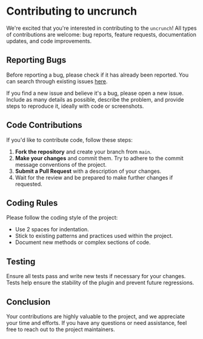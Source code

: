 # Contributing to uncrunch

We're excited that you're interested in contributing to the `uncrunch`! All types of contributions are welcome: bug reports, feature requests, documentation updates, and code improvements.

## Reporting Bugs

Before reporting a bug, please check if it has already been reported. You can search through existing issues [here](https://github.com/uncrunch-app/uncrunch.app/issues).

If you find a new issue and believe it's a bug, please open a new issue. Include as many details as possible, describe the problem, and provide steps to reproduce it, ideally with code or screenshots.

## Code Contributions

If you'd like to contribute code, follow these steps:

1. **Fork the repository** and create your branch from `main`.
2. **Make your changes** and commit them. Try to adhere to the commit message conventions of the project.
3. **Submit a Pull Request** with a description of your changes.
4. Wait for the review and be prepared to make further changes if requested.

## Coding Rules

Please follow the coding style of the project:

- Use 2 spaces for indentation.
- Stick to existing patterns and practices used within the project.
- Document new methods or complex sections of code.

## Testing

Ensure all tests pass and write new tests if necessary for your changes. Tests help ensure the stability of the plugin and prevent future regressions.

## Conclusion

Your contributions are highly valuable to the project, and we appreciate your time and efforts. If you have any questions or need assistance, feel free to reach out to the project maintainers.
